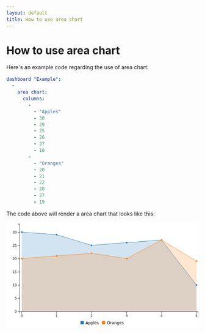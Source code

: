 ```yaml
---
layout: default
title: How to use area chart
---
```


# How to use area chart
Here's an example code regarding the use of area chart: 

```yaml
dashboard "Example": 
  - 
    area chart: 
      columns: 
        - 
          - "Apples"
          - 30
          - 29
          - 25
          - 26
          - 27
          - 10
        - 
          - "Oranges"
          - 20
          - 21
          - 22
          - 20
          - 27
          - 19

```
The code above will render a area chart that looks like this:

![](../screenshots/area_chart.png)
